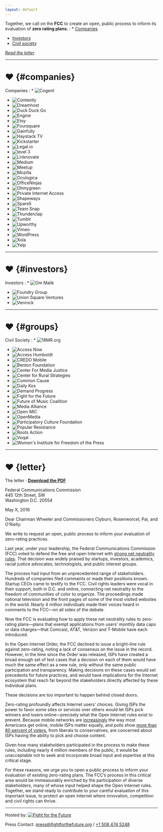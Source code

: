 ```yaml
---
layout: default
---
```


Together, we call on the **FCC** to create an open, public process to inform its evaluation of **zero rating plans.**
: * [Companies](#companies)
  * [Investors](#investors)
  * [Civil society](#groups)

  [_Read the letter_](#letter)


---

# ♥ {#companies}

Companies
: * ![Cogent](images/logos/cogent.png)
  * ![Contextly](images/logos/contexly.png)
  * ![Dreamhost](images/logos/dreamhost.png)
  * ![Duck Duck Go](images/logos/duck_duck_go.png)
  * ![Engine](images/logos/engine.png)
  * ![Etsy](images/logos/etsy.png)
  * ![Foursquare](images/logos/foursquare.png)
  * ![Gainfully](images/logos/gainfully.png)
  * ![Haystack TV](images/logos/haystack_tv.jpg)
  * ![Kickstarter](images/logos/kickstarter.png)
  * ![Legal.io](images/logos/legal_io.png)
  * ![level 3](images/logos/level_3.png)
  * ![Linknovate](images/logos/linknovate.png)
  * ![Medium](images/logos/medium.png)
  * ![Meetup](images/logos/meetup.png)
  * ![Mozilla](images/logos/mozilla.png)
  * ![Oculogica](images/logos/oculogica.png)
  * ![OfficeNinjas](images/logos/office_ninjas.png)
  * ![Ohmygreen](images/logos/oh_my_green.png)
  * ![Private Internet Access](images/logos/private_internet_access.png)
  * ![Shapeways](images/logos/shapeways.png)
  * ![Spare5](images/logos/spare5.png)
  * ![Team Snap](images/logos/team_snap.jpg)
  * ![Thunderclap](images/logos/thunderclap.png)
  * ![Tumblr](images/logos/tumblr.png)
  * ![Upworthy](images/logos/upworthy.png)
  * ![Vimeo](images/logos/vimeo.png)
  * ![WordPress](images/logos/wordpress.png)
  * ![Xola](images/logos/xola.png)
  * ![Yelp](images/logos/yelp.png)



---

# ♥ {#investors}

Investors
: * ![Om Malik](images/logos/om_malik.jpg)
  * ![Foundry Group](images/logos/foundry.jpg)
  * ![Union Square Ventures](images/logos/union_square_ventures.png)
  * ![Venrock](images/logos/venrock.png)


---

# ♥ {#groups}

Civil Society
: * ![18MR.org](images/logos/18mr.png)
  * ![Access Now](images/logos/access.jpg)
  * ![Access Humboldt](images/logos/access_humboldt.jpg)
  * ![CREDO Mobile](images/logos/credomobile.jpg)
  * ![Benton Foundation](images/logos/benton.jpg)
  * ![Center For Media Justice](images/logos/cmj.png)
  * ![Center for Rural Strategies](images/logos/center-for-rural.png)
  * ![Common Cause](images/logos/common_cause_png.png)
  * ![Daily Kos](images/logos/daily_kos.png)
  * ![Demand Progress](images/logos/demand_progress.png)
  * ![Fight for the Future](images/logos/fftf.png)
  * ![Future of Music Coalition](images/logos/fomc.jpg)
  * ![Media Alliance](images/logos/media_alliance.jpg)
  * ![Open MIC](images/logos/open_mic.png)
  * ![OpenMedia](images/logos/open_media.png)
  * ![Participatory Culture Foundation](images/logos/participatory_culture_foundation.png)
  * ![Popular Resistance](images/logos/popular_resistance.png)
  * ![Roots Action](images/logos/roots_action.png)
  * ![Voqal](images/logos/voqal.png)
  * ![Women's Institute for Freedom of the Press](images/logos/wifp.jpg)


---

# ♥ {letter}

The letter
: [**Download the PDF**](/letter.pdf)
  <!-- PLEASE KEEP THE TABS AND SPACING CONSISTENT HERE (OR ELSE) -->
  <div class="letter">
  <p>
    Federal Communications Commission<br/>
    445 12th Street, SW<br/>
    Washington D.C. 20554
  </p>
  <p>
    May X, 2016
  </p>
  <p>
    Dear Chairman Wheeler and Commissioners Clyburn, Rosenworcel, Pai, and O’Rielly:
  </p>
  <p>
    We write to request an open, public process to inform your evaluation of zero-rating practices.
  </p>
  <p>
    Last year, under your leadership, the Federal Communications Commission (FCC) voted to defend the free and open Internet with <a href="https://www.fcc.gov/general/open-internet">strong net neutrality rules</a>. That decision was widely praised by startups, investors, academics, racial justice advocates, technologists, and public interest groups.
  </p>
  <p>
    The process had input from an unprecedented range of stakeholders. Hundreds of companies filed comments or made their positions known. Startup CEOs came to testify to the FCC. Civil rights leaders were vocal in their support, both in D.C. and online, connecting net neutrality to the freedom of communities of color to organize. The proceedings made national television and the front pages of some of the most visited websites in the world. Nearly 4 million individuals made their voices heard in comments to the FCC—on all sides of the debate.
  </p>
  <p>
    Now the FCC is evaluating how to apply these net neutrality rules to zero-rating plans—plans that exempt applications from users’ monthly data caps or data charges—that Comcast, AT&T, Verizon and T-Mobile have each introduced.
  </p>
  <p>
    In the Open Internet Order, the FCC declined to issue a bright-line rule against zero-rating, noting a lack of consensus on the issue in the record. However, in the time since the Order was released, ISPs have created a broad enough set of test cases that a decision on each of them would have much the same effect as a new rule, only without the same public participation and transparency. Making decisions on these cases would set precedents for future practices, and would have implications for the Internet ecosystem that reach far beyond the stakeholders directly affected by these individual plans.
  </p>
  <p>
    These decisions are too important to happen behind closed doors.
  </p>
  <p>
    Zero-rating profoundly affects Internet users' choices. Giving ISPs the power to favor some sites or services over others would let ISPs pick winners and losers online—precisely what the Open Internet rules exist to prevent. Because mobile networks are <a href="http://www.smartinsights.com/mobile-marketing/mobile-marketing-analytics/mobile-marketing-statistics/">increasingly</a> the way most Americans get online, mobile ISPs matter equally, and polls show <a href="http://thehill.com/policy/technology/230226-poll-voters-support-broad-concept-of-net-neutrality">more than 80 percent of voters</a>, from liberals to conservatives, are concerned about ISPs having the ability to pick and choose content.
  </p>
  <p>
    Given how many stakeholders participated in the process to make these rules, including nearly 4 million members of the public, it would be unacceptable not to seek and incorporate broad input and expertise at this critical stage.
  </p>
  <p>
    For these reasons, we urge you to open a public process to inform your evaluation of existing zero-rating plans. The FCC’s process in this critical area would be immeasurably enriched by the participation of diverse stakeholders, many of whose input helped shape the Open Internet rules. Together, we stand ready to contribute to your careful evaluation of this important issue, to protect an open Internet where innovation, competition and civil rights can thrive.
  </p>
  </div>

---

Hosted by:
[![Fight for the Future](images/fftf-footer-logo.png)](https://www.fightforthefuture.org)

Press Contact: [press@fightforthefuture.org](mailto:press@fightforthefuture.org) / [+1 508 474 5248](tel://15084745248)
